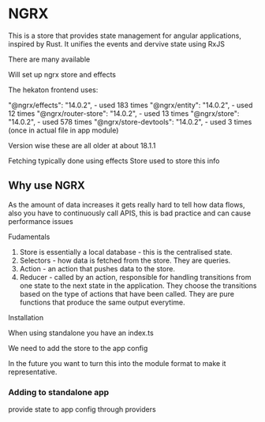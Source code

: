 # NGRX

This is a store that provides state management for angular applications, inspired by Rust. It unifies the events and dervive state using RxJS

There are many available

Will set up ngrx store and effects

The hekaton frontend uses:

"@ngrx/effects": "14.0.2", - used 183 times
"@ngrx/entity": "14.0.2", - used 12 times
"@ngrx/router-store": "14.0.2", - used 13 times
"@ngrx/store": "14.0.2", - used 578 times
"@ngrx/store-devtools": "14.0.2", - used 3 times (once in actual file in app module)

Version wise these are all older at about 18.1.1

Fetching typically done using effects
Store used to store this info

## Why use NGRX

As the amount of data increases it gets really hard to tell how data flows, also you have to continuously call APIS, this is bad practice and can cause performance issues

Fudamentals

1. Store is essentially a local database - this is the centralised state.
2. Selectors - how data is fetched from the store. They are queries.
3. Action - an action that pushes data to the store.
4. Reducer - called by an action, responsible for handling transitions from one state to the next state in the application. They choose the transitions based on the type of actions that have been called. They are pure functions that produce the same output everytime.

Installation

When using standalone you have an index.ts

We need to add the store to the app config

In the future you want to turn this into the module format to make it representative.

### Adding to standalone app

provide state to app config through providers

